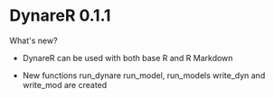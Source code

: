 # DynareR 0.1.1


What's new?

* DynareR can be used with both base R and R Markdown

* New functions run_dynare run_model, run_models write_dyn and write_mod are created


